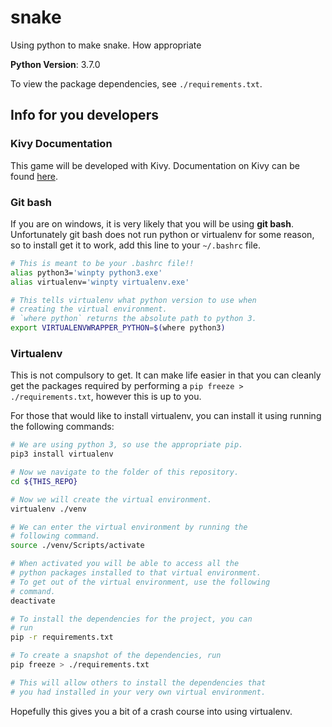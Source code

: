 # snake
Using python to make snake. How appropriate

**Python Version**: 3.7.0

To view the package dependencies, see `./requirements.txt`.

## Info for you developers

### Kivy Documentation

This game will be developed with Kivy. Documentation on Kivy
can be found [here](https://kivy.org/doc/stable/). 

### Git bash

If you are on windows, it is very likely that you will be 
using **git bash**. Unfortunately git bash does not run 
python or virtualenv for some reason, so to install get 
it to work, add this line to your `~/.bashrc` file. 

```bash
# This is meant to be your .bashrc file!!
alias python3='winpty python3.exe'
alias virtualenv='winpty virtualenv.exe'

# This tells virtualenv what python version to use when 
# creating the virtual environment. 
# `where python` returns the absolute path to python 3.
export VIRTUALENVWRAPPER_PYTHON=$(where python3)

```
### Virtualenv

This is not compulsory to get. It can make life easier in 
that you can cleanly get the packages required by performing 
a `pip freeze > ./requirements.txt`, however this is up to 
you.

For those that would like to install virtualenv, you can
install it using running the following commands:

```bash
# We are using python 3, so use the appropriate pip.
pip3 install virtualenv

# Now we navigate to the folder of this repository.
cd ${THIS_REPO}

# Now we will create the virtual environment.
virtualenv ./venv

# We can enter the virtual environment by running the 
# following command.
source ./venv/Scripts/activate

# When activated you will be able to access all the 
# python packages installed to that virtual environment.
# To get out of the virtual environment, use the following
# command.
deactivate

# To install the dependencies for the project, you can 
# run 
pip -r requirements.txt

# To create a snapshot of the dependencies, run
pip freeze > ./requirements.txt

# This will allow others to install the dependencies that 
# you had installed in your very own virtual environment.
```

Hopefully this gives you a bit of a crash course into using
virtualenv.
